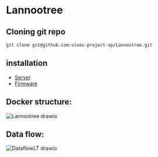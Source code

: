 # Lannootree

## Cloning git repo

```bash
git clone git@github.com:vives-project-xp/Lannootree.git
```

## installation

- [Server](Lannootree_server/README.md)
- [Firmware](Lannootree_firmware/README.md)

## Docker structure:

![Lannootree drawio](https://user-images.githubusercontent.com/71697142/195920493-01a897f4-4702-41ac-8c14-3c71cb66574e.png)

## Data flow:

![DataflowLT drawio](https://user-images.githubusercontent.com/71697142/196009784-c73ddbd6-5e9f-4146-97d0-4b589f2df5c1.png)



